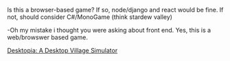 Is this a browser-based game? If so, node/django and react would be fine. If not, should consider C#/MonoGame (think stardew valley)

-Oh my mistake i thought you were asking about front end. Yes, this is a web/browswer based game. 

[Desktopia: A Desktop Village Simulator](https://github.com/screenshakes/Desktopia)
